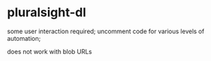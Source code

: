 # pluralsight-dl

some user interaction required;  uncomment code for various levels of automation;

does not work with blob URLs
